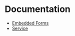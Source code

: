 # Documentation

* [Embedded Forms][embedded-forms]
* [Service][webservice]

[embedded-forms]: embedded-forms/index.md
[webservice]: webservice/index.md

